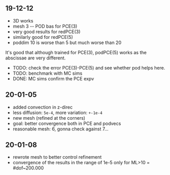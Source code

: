 ## 19-12-12

 * 3D works
 * mesh 3 -- POD bas for PCE(3)
 * very good results for redPCE(3)
 * similarly good for redPCE(5)
 * poddim 10 is worse than 5 but much worse than 20

It's good that although trained for PCE(3), podPCE(5) works as the abscissae are
very different.

 * TODO: check the error PCE(3)-PCE(5) and see whether pod helps here.
 * TODO: benchmark with MC sims
 * DONE: MC sims confirm the PCE expv

## 20-01-05

 * added convection in z-direc
 * less diffusion: `5e-4`, more variation: `+-1e-4`
 * new mesh (refined at the corners)
 * goal: better convergence both in PCE and podvecs
 * reasonable mesh: 6, gonna check against 7...

## 20-01-08

 * rewrote mesh to better control refinement
 * convergence of the results in the range of 1e-5 only for ML>10 = #dof~200.000

